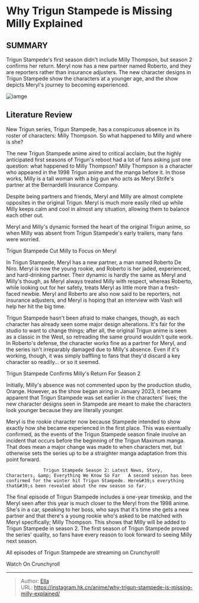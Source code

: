 # Why Trigun Stampede is Missing Milly Explained


## SUMMARY 



  Trigun Stampede&#39;s first season didn&#39;t include Milly Thompson, but season 2 confirms her return.   Meryl now has a new partner named Roberto, and they are reporters rather than insurance adjusters.   The new character designs in Trigun Stampede show the characters at a younger age, and the show depicts Meryl&#39;s journey to becoming experienced.  

![iamge](https://static1.srcdn.com/wordpress/wp-content/uploads/2024/01/trigun-s-milly-cries-while-vash-looks-away.jpg)

## Literature Review

New Trigun series, Trigun Stampede, has a conspicuous absence in its roster of characters: Milly Thompson. So what happened to Milly and where is she?




The new Trigun Stampede anime aired to critical acclaim, but the highly anticipated first seasons of Trigun&#39;s reboot had a lot of fans asking just one question: what happened to Milly Thompson? Milly Thompson is a character who appeared in the 1998 Trigun anime and the manga before it. In those works, Milly is a tall woman with a big gun who acts as Meryl Strife&#39;s partner at the Bernardelli Insurance Company.




Despite being partners and friends, Meryl and Milly are almost complete opposites in the original Trigun. Meryl is much more easily riled up while Milly keeps calm and cool in almost any situation, allowing them to balance each other out.

          

Meryl and Milly&#39;s dynamic formed the heart of the original Trigun anime, so when Milly was absent from Trigun Stampede&#39;s early trailers, many fans were worried.


 Trigun Stampede Cut Milly to Focus on Meryl 
         

In Trigun Stampede, Meryl has a new partner, a man named Roberto De Niro. Meryl is now the young rookie, and Roberto is her jaded, experienced, and hard-drinking partner. Their dynamic is hardly the same as Meryl and Milly&#39;s though, as Meryl always treated Milly with respect, whereas Roberto, while looking out for her safety, treats Meryl as little more than a fresh-faced newbie. Meryl and Roberto are also now said to be reporters, not insurance adjusters, and Meryl is hoping that an interview with Vash will help her hit the big time.




Trigun Stampede hasn&#39;t been afraid to make changes, though, as each character has already seen some major design alterations. It&#39;s fair for the studio to want to change things; after all, the original Trigun anime is seen as a classic in the West, so retreading the same ground wouldn&#39;t quite work. In Roberto&#39;s defense, the character works fine as a partner for Meryl, and the series isn&#39;t irreparably damaged due to Milly&#39;s absence. Even if it&#39;s working, though, it was simply baffling to fans that they&#39;d discard a key character so readily... or so it seemed.



 Trigun Stampede Confirms Milly&#39;s Return For Season 2 
          

Initially, Milly&#39;s absence was not commented upon by the production studio, Orange. However, as the show began airing in January 2023, it became apparent that Trigun Stampede was set earlier in the characters&#39; lives; the new character designs seen in Stampede are meant to make the characters look younger because they are literally younger.




Meryl is the rookie character now because Stampede intended to show exactly how she became experienced in the first place. This was eventually confirmed, as the events of the Trigun Stampede season finale involve an incident that occurs before the beginning of the Trigun Maximum manga. That does mean a major change was made to when characters met, but otherwise sets the series up to be a straighter manga adaptation from this point forward.

                  Trigun Stampede Season 2: Latest News, Story, Characters, &amp; Everything We Know So Far   A second season has been confirmed for the winter hit Trigun Stampede. Here&#39;s everything that&#39;s been revealed about the new season so far.   

The final episode of Trigun Stampede includes a one-year timeskip, and the Meryl seen after this year is much closer to the Meryl from the 1998 anime. She&#39;s in a car, speaking to her boss, who says that it&#39;s time she gets a new partner and that there&#39;s a young rookie who&#39;s asked to be matched with Meryl specifically; Milly Thompson. This shows that Milly will be added to Trigun Stampede in season 2. The first season of Trigun Stampede proved the series&#39; quality, so fans have every reason to look forward to seeing Milly next season.




All episodes of Trigun Stampede are streaming on Crunchyroll!

Watch On Crunchyroll



---

> Author: [Ella](https://instagram.hk.cn/)  
> URL: https://instagram.hk.cn/anime/why-trigun-stampede-is-missing-milly-explained/  

